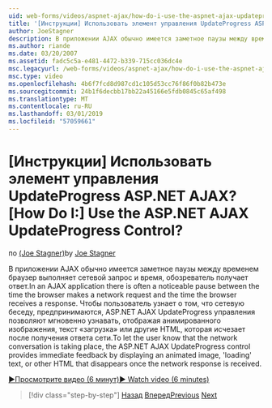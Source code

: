 ```yaml
---
uid: web-forms/videos/aspnet-ajax/how-do-i-use-the-aspnet-ajax-updateprogress-control
title: '[Инструкции] Использовать элемент управления UpdateProgress ASP.NET AJAX? | Документы Майкрософт'
author: JoeStagner
description: В приложении AJAX обычно имеется заметное паузы между временем браузер выполняет сетевой запрос и время, обозреватель получает ответ. Т...
ms.author: riande
ms.date: 03/20/2007
ms.assetid: fadc5c5a-e481-4472-b339-715cc036dc4e
msc.legacyurl: /web-forms/videos/aspnet-ajax/how-do-i-use-the-aspnet-ajax-updateprogress-control
msc.type: video
ms.openlocfilehash: 4b6f7fcd8d987cd1c105d53cc76f86f0b82b473e
ms.sourcegitcommit: 24b1f6decbb17bb22a45166e5fdb0845c65af498
ms.translationtype: MT
ms.contentlocale: ru-RU
ms.lasthandoff: 03/01/2019
ms.locfileid: "57059661"
---
```

<a name="how-do-i-use-the-aspnet-ajax-updateprogress-control"></a><span data-ttu-id="e15fc-105">[Инструкции] Использовать элемент управления UpdateProgress ASP.NET AJAX?</span><span class="sxs-lookup"><span data-stu-id="e15fc-105">[How Do I:] Use the ASP.NET AJAX UpdateProgress Control?</span></span>
====================
<span data-ttu-id="e15fc-106">по [(Joe Stagner)](https://github.com/JoeStagner)</span><span class="sxs-lookup"><span data-stu-id="e15fc-106">by [Joe Stagner](https://github.com/JoeStagner)</span></span>

<span data-ttu-id="e15fc-107">В приложении AJAX обычно имеется заметное паузы между временем браузер выполняет сетевой запрос и время, обозреватель получает ответ.</span><span class="sxs-lookup"><span data-stu-id="e15fc-107">In an AJAX application there is often a noticeable pause between the time the browser makes a network request and the time the browser receives a response.</span></span> <span data-ttu-id="e15fc-108">Чтобы пользователь узнает о том, что сетевую беседу, предпринимаются, ASP.NET AJAX UpdateProgress управления позволяют мгновенно узнавать, отображая анимированного изображения, текст «загрузка» или другие HTML, которая исчезает после получения ответа сети.</span><span class="sxs-lookup"><span data-stu-id="e15fc-108">To let the user know that the network conversation is taking place, the ASP.NET AJAX UpdateProgress control provides immediate feedback by displaying an animated image, 'loading' text, or other HTML that disappears once the network response is received.</span></span>

[<span data-ttu-id="e15fc-109">&#9654;Просмотрите видео (6 минут)</span><span class="sxs-lookup"><span data-stu-id="e15fc-109">&#9654; Watch video (6 minutes)</span></span>](https://channel9.msdn.com/Blogs/ASP-NET-Site-Videos/how-do-i-use-the-aspnet-ajax-updateprogress-control)

> [!div class="step-by-step"]
> <span data-ttu-id="e15fc-110">[Назад](how-do-i-implement-the-incremental-page-display-pattern-using-http-get-and-post.md)
> [Вперед](how-do-i-use-the-aspnet-ajax-history-control.md)</span><span class="sxs-lookup"><span data-stu-id="e15fc-110">[Previous](how-do-i-implement-the-incremental-page-display-pattern-using-http-get-and-post.md)
[Next](how-do-i-use-the-aspnet-ajax-history-control.md)</span></span>
